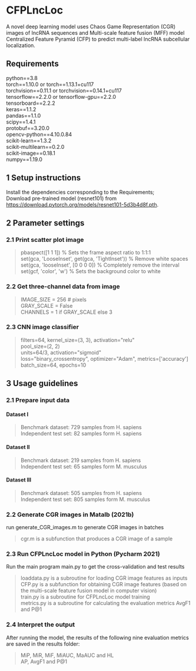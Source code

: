 # CFPLncLoc
A novel deep learning model uses Chaos Game Representation (CGR) images of lncRNA sequences
and Multi-scale feature fusion (MFF) model Centralized Feature Pyramid (CFP) to predict
multi-label lncRNA subcellular localization.

## Requirements
python==3.8\
torch==1.10.0 or torch==1.13.1+cu117\
torchvision==0.11.1 or torchvision==0.14.1+cu117\
tensorflow==2.2.0 or tensorflow-gpu==2.2.0\
tensorboard==2.2.2\
keras==1.1.2\
pandas==1.1.0\
scipy==1.4.1\
protobuf==3.20.0\
opencv-python==4.10.0.84\
scikit-learn==1.3.2\
scikit-multilearn==0.2.0\
scikit-image==0.18.1\
numpy==1.19.0

## 1 Setup instructions
Install the dependencies corresponding to the Requirements;\
Download pre-trained model (resnet101) from https://download.pytorch.org/models/resnet101-5d3b4d8f.pth.

## 2 Parameter settings
### 2.1 Print scatter plot image
>pbaspect([1 1 1])                              % Sets the frame aspect ratio to 1:1:1\
>set(gca, 'LooseInset', get(gca, 'TightInset')) % Remove white spaces\
>set(gca, 'looseInset', [0 0 0 0])              % Completely remove the interval\
>set(gcf, 'color', 'w')                         % Sets the background color to white
### 2.2 Get three-channel data from image
>IMAGE_SIZE = 256  # pixels\
>GRAY_SCALE = False\
>CHANNELS = 1 if GRAY_SCALE else 3
### 2.3 CNN image classifier
>filters=64, kernel_size=(3, 3), activation="relu"\
>pool_size=(2, 2)\
>units=64/3, activation="sigmoid"\
>loss="binary_crossentropy", optimizer="Adam", metrics=['accuracy']\
>batch_size=64, epochs=10

## 3 Usage guidelines
### 2.1 Prepare input data
#### Dataset I
>Benchmark dataset: 729 samples from H. sapiens\
>Independent test set: 82 samples form H. sapiens
#### Dataset II
>Benchmark dataset: 219 samples from H. sapiens\
>Independent test set: 65 samples form M. musculus
#### Dataset III
>Benchmark dataset: 505 samples from H. sapiens\
>Independent test set: 805 samples form M. musculus
### 2.2 Generate CGR images in Matalb (2021b)
run generate_CGR_images.m to generate CGR images in batches
>cgr.m is a subfunction that produces a CGR image of a sample
### 2.3 Run CFPLncLoc model in Python (Pycharm 2021)
Run the main program main.py to get the cross-validation and test results
>loaddata.py is a subroutine for loading CGR image features as inputs\
>CFP.py is a subfunction for obtaining CGR image features (based on the multi-scale feature fusion model in computer vision)\
>train.py is a subroutine for CFPLncLoc model training\
>metrics.py is a subroutine for calculating the evaluation metrics AvgF1 and P@1
### 2.4 Interpret the output
After running the model, the results of the following nine evaluation metrics are saved in the results folder:
>MiP, MiR, MiF, MiAUC, MaAUC and HL\
>AP, AvgF1 and P@1
